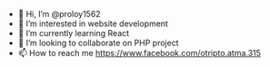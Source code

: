 - 👋 Hi, I’m @proloy1562
- 👀 I’m interested in website development
- 🌱 I’m currently learning React
- 💞️ I’m looking to collaborate on PHP project
- 📫 How to reach me https://www.facebook.com/otripto.atma.315

